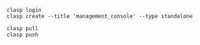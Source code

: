 

```text
clasp login
clasp create --title 'management_console' --type standalone
```

```text
clasp pull
clasp push
```